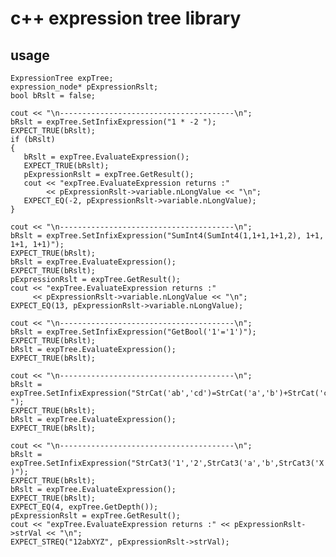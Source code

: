 # c++ expression tree library

## usage 
 
    ExpressionTree expTree;
    expression_node* pExpressionRslt;
    bool bRslt = false;

    cout << "\n---------------------------------------\n";
    bRslt = expTree.SetInfixExpression("1 * -2 ");
    EXPECT_TRUE(bRslt);
    if (bRslt)
    {
       bRslt = expTree.EvaluateExpression();
       EXPECT_TRUE(bRslt);
       pExpressionRslt = expTree.GetResult();
       cout << "expTree.EvaluateExpression returns :" 
            << pExpressionRslt->variable.nLongValue << "\n";
       EXPECT_EQ(-2, pExpressionRslt->variable.nLongValue);
    }

    cout << "\n---------------------------------------\n";
    bRslt = expTree.SetInfixExpression("SumInt4(SumInt4(1,1+1,1+1,2), 1+1, 1+1, 1+1)");
    EXPECT_TRUE(bRslt);
    bRslt = expTree.EvaluateExpression();
    EXPECT_TRUE(bRslt);
    pExpressionRslt = expTree.GetResult();
    cout << "expTree.EvaluateExpression returns :" 
         << pExpressionRslt->variable.nLongValue << "\n";
    EXPECT_EQ(13, pExpressionRslt->variable.nLongValue);
   
    cout << "\n---------------------------------------\n";
    bRslt = expTree.SetInfixExpression("GetBool('1'='1')");
    EXPECT_TRUE(bRslt);
    bRslt = expTree.EvaluateExpression();
    EXPECT_TRUE(bRslt);
   
    cout << "\n---------------------------------------\n";
    bRslt = expTree.SetInfixExpression("StrCat('ab','cd')=StrCat('a','b')+StrCat('c','d') ");
    EXPECT_TRUE(bRslt);
    bRslt = expTree.EvaluateExpression();
    EXPECT_TRUE(bRslt);
   
    cout << "\n---------------------------------------\n";
    bRslt = expTree.SetInfixExpression("StrCat3('1','2',StrCat3('a','b',StrCat3('X','Y','Z')) )");
    EXPECT_TRUE(bRslt);
    bRslt = expTree.EvaluateExpression();
    EXPECT_TRUE(bRslt);
    EXPECT_EQ(4, expTree.GetDepth());
    pExpressionRslt = expTree.GetResult();
    cout << "expTree.EvaluateExpression returns :" << pExpressionRslt->strVal << "\n";
    EXPECT_STREQ("12abXYZ", pExpressionRslt->strVal);
 
